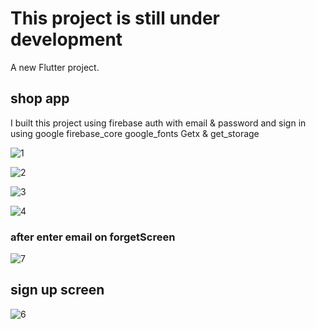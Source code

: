 # This project is still under development

A new Flutter project.

## shop app

I built this project using
firebase auth with email & password and sign in using google
firebase_core
google_fonts
Getx & get_storage



![1](https://user-images.githubusercontent.com/94804979/191059384-c082b41d-69b0-453c-91d5-7c9da1694cc0.png)

![2](https://user-images.githubusercontent.com/94804979/191059448-663eb76a-027d-4ec1-9f56-da23bf6dab54.png)

![3](https://user-images.githubusercontent.com/94804979/191059530-856ea4c3-eed8-4cd1-8f47-80cc1edd0122.png)

![4](https://user-images.githubusercontent.com/94804979/191059550-1fff9ffa-e7b0-4fa6-bdc1-49ab8d2f4a2e.png)

### after enter email on forgetScreen

![7](https://user-images.githubusercontent.com/94804979/191059607-5d8c6c35-59e6-45a3-b383-ccbd351573e8.png)

## sign up screen
![6](https://user-images.githubusercontent.com/94804979/191059895-aceac01a-72e1-46eb-a307-75776ec5d146.png)

